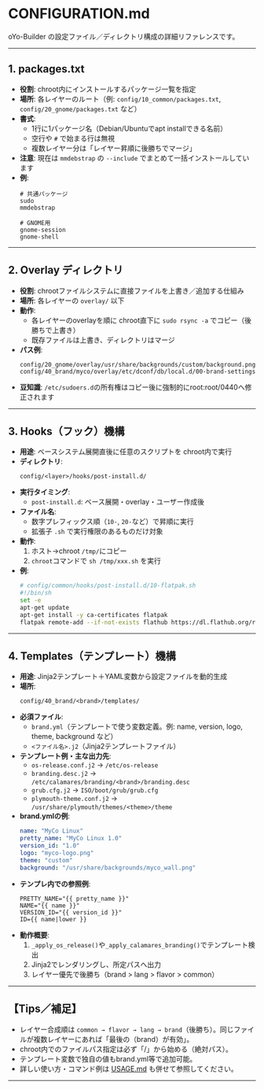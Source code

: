 # CONFIGURATION.md

oYo-Builder の設定ファイル／ディレクトリ構成の詳細リファレンスです。

---

## 1. packages.txt

- **役割**: chroot内にインストールするパッケージ一覧を指定  
- **場所**: 各レイヤーのルート（例: `config/10_common/packages.txt`, `config/20_gnome/packages.txt` など）  
- **書式**:
  - 1行に1パッケージ名（Debian/Ubuntuでapt installできる名前）
  - 空行や `#` で始まる行は無視
  - 複数レイヤー分は「レイヤー昇順に後勝ちでマージ」
- **注意**: 現在は `mmdebstrap` の `--include` でまとめて一括インストールしています
- **例**:
  ```text
  # 共通パッケージ
  sudo
  mmdebstrap

  # GNOME用
  gnome-session
  gnome-shell
  ```

---

## 2. Overlay ディレクトリ

- **役割**: chrootファイルシステムに直接ファイルを上書き／追加する仕組み  
- **場所**: 各レイヤーの `overlay/` 以下
- **動作**:
  - 各レイヤーのoverlayを順に chroot直下に `sudo rsync -a` でコピー（後勝ちで上書き）
  - 既存ファイルは上書き、ディレクトリはマージ
- **パス例**:
  ```
  config/20_gnome/overlay/usr/share/backgrounds/custom/background.png
  config/40_brand/myco/overlay/etc/dconf/db/local.d/00-brand-settings
  ```
- **豆知識**: `/etc/sudoers.d`の所有権はコピー後に強制的にroot:root/0440へ修正されます

---

## 3. Hooks（フック）機構

- **用途**: ベースシステム展開直後に任意のスクリプトを chroot内で実行
- **ディレクトリ**:
  ```
  config/<layer>/hooks/post-install.d/
  ```
- **実行タイミング**:
  - `post-install.d`: ベース展開・overlay・ユーザー作成後
- **ファイル名**:
  - 数字プレフィックス順（`10-`, `20-`など）で昇順に実行
  - 拡張子 `.sh` で実行権限のあるものだけ対象
- **動作**:
  1. ホスト→chroot `/tmp/`にコピー
  2. `chroot`コマンドで `sh /tmp/xxx.sh` を実行
- **例**:
  ```bash
  # config/common/hooks/post-install.d/10-flatpak.sh
  #!/bin/sh
  set -e
  apt-get update
  apt-get install -y ca-certificates flatpak
  flatpak remote-add --if-not-exists flathub https://dl.flathub.org/repo/flathub.flatpakrepo
  ```

---

## 4. Templates（テンプレート）機構

- **用途**: Jinja2テンプレート＋YAML変数から設定ファイルを動的生成
- **場所**:
  ```
  config/40_brand/<brand>/templates/
  ```
- **必須ファイル**:
  - `brand.yml`（テンプレートで使う変数定義。例: name, version, logo, theme, background など）
  - `<ファイル名>.j2`（Jinja2テンプレートファイル）
- **テンプレート例・主な出力先**:
  - `os-release.conf.j2` → `/etc/os-release`
  - `branding.desc.j2` → `/etc/calamares/branding/<brand>/branding.desc`
  - `grub.cfg.j2` → `ISO/boot/grub/grub.cfg`
  - `plymouth-theme.conf.j2` → `/usr/share/plymouth/themes/<theme>/theme`
- **brand.ymlの例**:
  ```yaml
  name: "MyCo Linux"
  pretty_name: "MyCo Linux 1.0"
  version_id: "1.0"
  logo: "myco-logo.png"
  theme: "custom"
  background: "/usr/share/backgrounds/myco_wall.png"
  ```
- **テンプレ内での参照例**:
  ```jinja
  PRETTY_NAME="{{ pretty_name }}"
  NAME="{{ name }}"
  VERSION_ID="{{ version_id }}"
  ID={{ name|lower }}
  ```
- **動作概要**:
  1. `_apply_os_release()`や`_apply_calamares_branding()`でテンプレート検出
  2. Jinja2でレンダリングし、所定パスへ出力
  3. レイヤー優先で後勝ち（brand > lang > flavor > common）

---

## 【Tips／補足】

- レイヤー合成順は `common → flavor → lang → brand`（後勝ち）。同じファイルが複数レイヤーにあれば「最後の（brand）が有効」。
- chroot内でのファイルパス指定は必ず「/」から始める（絶対パス）。
- テンプレート変数で独自の値もbrand.yml等で追加可能。
- 詳しい使い方・コマンド例は [USAGE.md](./30_USAGE.md) も併せて参照してください。

---
